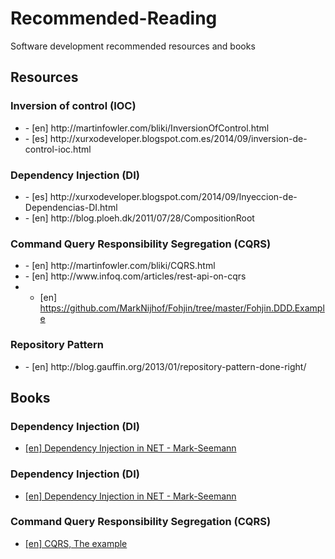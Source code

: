 <h1>
Recommended-Reading
</h1>
Software development recommended resources and books
<h2>
Resources
</h2>
<section>
	<h3>
	Inversion of control (IOC)
	</h3>
	<ul>
		<li>
			- [en] http://martinfowler.com/bliki/InversionOfControl.html
		</li>
		<li>
			- [es] http://xurxodeveloper.blogspot.com.es/2014/09/inversion-de-control-ioc.html
		</li>
	</ul>
</section>

<section>
	<h3>
	Dependency Injection (DI)
	</h3>
	<ul>
		<li>
			- [es] http://xurxodeveloper.blogspot.com/2014/09/Inyeccion-de-Dependencias-DI.html
		</li>
		<li>
			- [en] http://blog.ploeh.dk/2011/07/28/CompositionRoot
		</li>
	</ul>
</section>

<section>
	<h3>
	Command Query Responsibility Segregation (CQRS)
	</h3>
	<ul>
		<li>
			- [en] http://martinfowler.com/bliki/CQRS.html
		</li>
		<li>
			- [en] http://www.infoq.com/articles/rest-api-on-cqrs
		</li>
		<li>
			
- [en] https://github.com/MarkNijhof/Fohjin/tree/master/Fohjin.DDD.Example
		</li>
	</ul>
</section>

<section>
	<h3>
	Repository Pattern
	</h3>
	<ul>
		<li>
			- [en] http://blog.gauffin.org/2013/01/repository-pattern-done-right/
		</li>
	</ul>
</section>



<h2>
Books
</h2>


<section>
	<h3>
	Dependency Injection (DI)
	</h3>
	<ul>
		<li>
			<a href="http://www.amazon.com/Dependency-Injection-NET-Mark-Seemann/dp/1935182501?tag=xurxodeveloper-20">[en] Dependency Injection in NET - Mark-Seemann</a>
		</li>
	</ul>
</section>

<section>
	<h3>
	Dependency Injection (DI)
	</h3>
	<ul>
		<li>
			<a href="http://www.amazon.com/Dependency-Injection-NET-Mark-Seemann/dp/1935182501?tag=xurxodeveloper-20">[en] Dependency Injection in NET - Mark-Seemann</a>
		</li>
	</ul>
</section>

<section>
	<h3>
	Command Query Responsibility Segregation (CQRS)
	</h3>
	<ul>
		<li>
			<a href="http://www.amazon.com/gp/product/1484102878?tag=xurxodeveloper-20">[en] CQRS, The example</a>
		</li>
	</ul>
</section>
